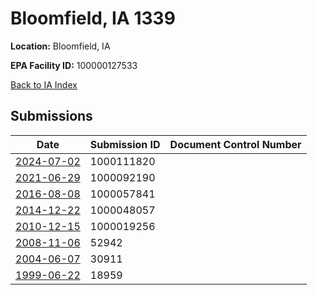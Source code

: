 # Bloomfield, IA 1339

**Location:** Bloomfield, IA

**EPA Facility ID:** 100000127533

[Back to IA Index](../../index.md)

## Submissions

| Date | Submission ID | Document Control Number |
|------|--------------|-------------------------|
| [2024-07-02](submissions/1000111820.md) | 1000111820 |  |
| [2021-06-29](submissions/1000092190.md) | 1000092190 |  |
| [2016-08-08](submissions/1000057841.md) | 1000057841 |  |
| [2014-12-22](submissions/1000048057.md) | 1000048057 |  |
| [2010-12-15](submissions/1000019256.md) | 1000019256 |  |
| [2008-11-06](submissions/52942.md) | 52942 |  |
| [2004-06-07](submissions/30911.md) | 30911 |  |
| [1999-06-22](submissions/18959.md) | 18959 |  |
